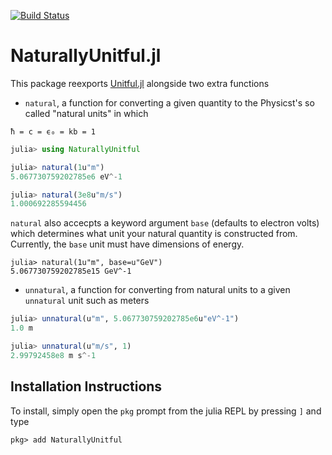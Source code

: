 [![Build Status](https://travis-ci.com/MasonProtter/NaturallyUnitful.jl.svg?branch=master)](https://travis-ci.com/MasonProtter/NaturallyUnitful.jl)

# NaturallyUnitful.jl

This package reexports [Unitful.jl](https://github.com/ajkeller34/Unitful.jl) alongside two extra functions
 * `natural`, a function for converting a given quantity to the Physicst's so called "natural units" in which 
 
 `ħ = c = ϵ₀ = kb = 1`
```julia
julia> using NaturallyUnitful

julia> natural(1u"m")
5.067730759202785e6 eV^-1

julia> natural(3e8u"m/s")
1.000692285594456
```
`natural` also accecpts a keyword argument `base` (defaults to electron volts) which determines what unit
your natural quantity is constructed from. Currently, the `base` unit must have dimensions of energy. 
```
julia> natural(1u"m", base=u"GeV")
5.067730759202785e15 GeV^-1
```

 * `unnatural`, a function for converting from natural units to a given `unnatural` unit such as meters
 ```julia
 julia> unnatural(u"m", 5.067730759202785e6u"eV^-1")
1.0 m

julia> unnatural(u"m/s", 1)
2.99792458e8 m s^-1
 ```

## Installation Instructions 

To install, simply open the `pkg` prompt
from the julia REPL by pressing `]` and type
```
pkg> add NaturallyUnitful
```
